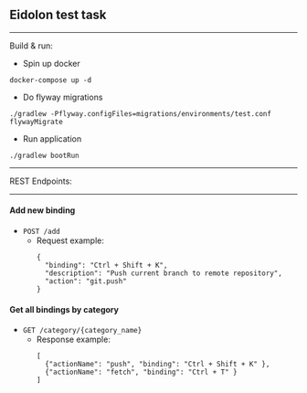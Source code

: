 ## Eidolon test task

---
Build & run:

* Spin up docker
```
docker-compose up -d
```
* Do flyway migrations
```
./gradlew -Pflyway.configFiles=migrations/environments/test.conf flywayMigrate
```
* Run application
```
./gradlew bootRun
```

---

REST Endpoints: 

---
#### Add new binding
- `POST /add`
    - Request example:
      ```
      {
        "binding": "Ctrl + Shift + K",
        "description": "Push current branch to remote repository",
        "action": "git.push"
      }
      ```
#### Get all bindings by category
- `GET /category/{category_name}`
    - Response example:
      ```
      [
        {"actionName": "push", "binding": "Ctrl + Shift + K" },
        {"actionName": "fetch", "binding": "Ctrl + T" }
      ]
      ```
